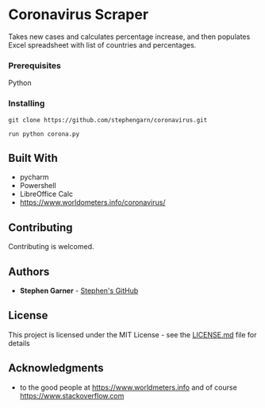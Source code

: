 # Coronavirus Scraper

Takes new cases and calculates percentage increase, and then populates Excel spreadsheet with list of countries and percentages.

### Prerequisites

Python


### Installing


```
git clone https://github.com/stephengarn/coronavirus.git
```

```
run python corona.py
```

## Built With

* pycharm
* Powershell
* LibreOffice Calc
* https://www.worldometers.info/coronavirus/

## Contributing

Contributing is welcomed. 


## Authors

* **Stephen Garner** - [Stephen's GitHub](https://github.com/stephengarn/)


## License

This project is licensed under the MIT License - see the [LICENSE.md](LICENSE.md) file for details 


## Acknowledgments

* to the good people at https://www.worldmeters.info and of course https://www.stackoverflow.com
